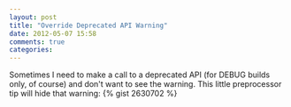 ```yaml
---
layout: post
title: "Override Deprecated API Warning"
date: 2012-05-07 15:58
comments: true
categories:
---
```

Sometimes I need to make a call to a deprecated API (for DEBUG builds only, of course) and don't want to see the warning. This little preprocessor tip will hide that warning:
{% gist 2630702 %}